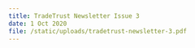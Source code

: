 ```yaml
---
title: TradeTrust Newsletter Issue 3
date: 1 Oct 2020
file: /static/uploads/tradetrust-newsletter-3.pdf
---
```


